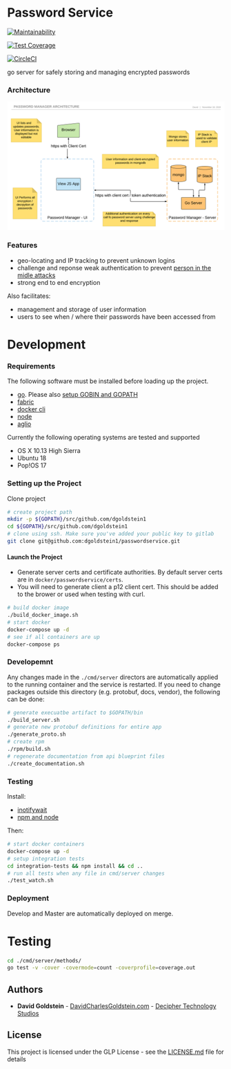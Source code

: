 # Password Service

[![Maintainability](https://api.codeclimate.com/v1/badges/e43386786616de37f867/maintainability)](https://codeclimate.com/github/dgoldstein1/passwordservice/maintainability)

[![Test Coverage](https://api.codeclimate.com/v1/badges/e43386786616de37f867/test_coverage)](https://codeclimate.com/github/dgoldstein1/passwordservice/test_coverage)

[![CircleCI](https://circleci.com/gh/dgoldstein1/passwordservice.svg?style=svg)](https://circleci.com/gh/dgoldstein1/passwordservice)

go server for safely storing and managing encrypted passwords

### Architecture

![architecture](docs/api/architecture.png)

### Features

- geo-locating and IP tracking to prevent unknown logins
- challenge and reponse weak authentication to prevent [person in the midle attacks](https://en.wikipedia.org/wiki/Challenge%E2%80%93response_authentication#Examples)
- strong end to end encryption

Also facilitates:

- management and storage of user information
- users to see when / where their passwords have been accessed from


# Development

### Requirements

The following software must be installed before loading up the project.

- [go](https://golang.org/doc/install). Please also [setup GOBIN and GOPATH](https://github.com/golang/go/wiki/SettingGOPATH)
- [fabric](https://github.com/DecipherNow/gm-fabric-go#installation)
- [docker cli](https://docs.docker.com/install)
- [node](https://nodejs.org/en/download/)
- [aglio](https://github.com/danielgtaylor/aglio)

Currently the following operating systems are tested and supported

- OS X 10.13 High Sierra
- Ubuntu 18
- Pop!OS 17

### Setting up the Project

Clone project

```sh
# create project path
mkdir -p ${GOPATH}/src/github.com/dgoldstein1
cd ${GOPATH}/src/github.com/dgoldstein1
# clone using ssh. Make sure you've added your public key to gitlab
git clone git@github.com:dgoldstein1/passwordservice.git
```

#### Launch the Project

- Generate server certs and certificate authorities. By default server certs are in `docker/passwordservice/certs`. 
- You will need to generate client a p12 client cert. This should be added to the brower or used when testing with curl.

```sh
# build docker image
./build_docker_image.sh
# start docker
docker-compose up -d
# see if all containers are up
docker-compose ps
```

### Developemnt

Any changes made in the `./cmd/server` directors are automatically applied to the running container and the service is restarted. If you need to change packages outside this directory (e.g. protobuf, docs, vendor), the following can be done:

```sh
# generate execuatbe artifact to $GOPATH/bin
./build_server.sh
# generate new protobuf definitions for entire app
./generate_proto.sh
# create rpm
./rpm/build.sh
# regenerate documentation from api blueprint files
./create_documentation.sh
```

### Testing

Install:

- [inotifywait](https://github.com/rvoicilas/inotify-tools/wiki)
- [npm and node](https://nodejs.org/en/)

Then:

```sh
# start docker containers
docker-compose up -d
# setup integration tests
cd integration-tests && npm install && cd ..
# run all tests when any file in cmd/server changes
./test_watch.sh
```


### Deployment

Develop and Master are automatically deployed on merge.

# Testing

```sh
cd ./cmd/server/methods/
go test -v -cover -covermode=count -coverprofile=coverage.out
```

## Authors

* **David Goldstein** - [DavidCharlesGoldstein.com](http://www.davidcharlesgoldstein.com/?github-password-service) - [Decipher Technology Studios](http://deciphernow.com/)

## License

This project is licensed under the GLP License - see the [LICENSE.md](LICENSE.md) file for details
